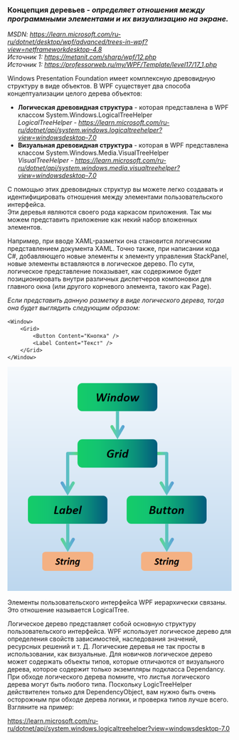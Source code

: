 ### Концепция деревьев - *определяет отношения между программными элементами и их визуализацию на экране.* 

*MSDN: https://learn.microsoft.com/ru-ru/dotnet/desktop/wpf/advanced/trees-in-wpf?view=netframeworkdesktop-4.8* <br>
*Источник 1: https://metanit.com/sharp/wpf/12.php* <br>
*Источник 1: https://professorweb.ru/my/WPF/Template/level17/17_1.php* <br>

Windows Presentation Foundation имеет комплексную древовидную структуру в виде объектов.
В WPF существует два способа концептуализации целого дерева объектов: <br>
* __Логическая древовидная структура__ - которая представлена в WPF классом System.Windows.LogicalTreeHelper <br>
    _LogicalTreeHelper - https://learn.microsoft.com/ru-ru/dotnet/api/system.windows.logicaltreehelper?view=windowsdesktop-7.0_
* __Визуальная древовидная структура__ - которая в WPF представлена классом System.Windows.Media.VisualTreeHelper <br>
    _VisualTreeHelper - https://learn.microsoft.com/ru-ru/dotnet/api/system.windows.media.visualtreehelper?view=windowsdesktop-7.0_

С помощью этих древовидных структур вы можете легко создавать и идентифицировать отношения между элементами пользовательского интерфейса. <br>
Эти деревья являются своего рода каркасом приложения. Так мы можем представить приложение как некий набор вложенных элементов. <br>

Например, при вводе XAML-разметки она становится логическим представлением документа XAML. Точно также, при написании кода C#, добавляющего новые элементы к элементу управления StackPanel, новые элементы вставляются в логическое дерево. По сути, логическое представление показывает, как содержимое будет позиционировать внутри различных диспетчеров компоновки для главного окна (или другого корневого элемента, такого как Page). <br>

*Если представить данную разметку в виде логического дерева, тогда она будет выглядить следующим образом:*

~~~XAML
<Window>
    <Grid>
        <Button Content="Кнопка" />
        <Label Content="Текст" />
    </Grid>
</Window>
~~~

<img src="img/Logical.png" alt="пример работы данного кода">

Элементы пользовательского интерфейса WPF иерархически связаны. Это отношение называется LogicalTree.

Логическое дерево представляет собой основную структуру пользовательского интерфейса. WPF использует логическое дерево для определения свойств зависимостей, наследования значений, ресурсных решений и т. Д.
Логические деревья не так просты в использовании, как визуальные. Для новичков логическое дерево может содержать объекты типов, которые отличаются от визуального дерева, которое содержит только экземпляры подкласса Dependancy. При обходе логического дерева помните, что листья логического дерева могут быть любого типа. Поскольку LogicTreeHelper действителен только для DependencyObject, вам нужно быть очень осторожным при обходе дерева логики, и проверка типов лучше всего. Взгляните на пример:

https://learn.microsoft.com/ru-ru/dotnet/api/system.windows.logicaltreehelper?view=windowsdesktop-7.0
